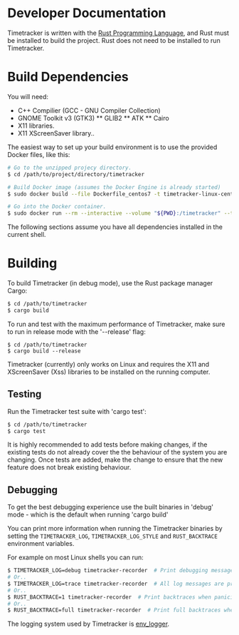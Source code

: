# Developer Documentation

Timetracker is written with the [Rust Programming
Language](www.rust-lang.org), and Rust must be installed to build the
project. Rust does not need to be installed to run Timetracker.

# Build Dependencies

You will need:

* C++ Compilier (GCC - GNU Compiler Collection)
* GNOME Toolkit v3 (GTK3)
** GLIB2
** ATK
** Cairo
* X11 libraries.
* X11 XScreenSaver library..

The easiest way to set up your build environment is to use the
provided Docker files, like this:
```bash
# Go to the unzipped projecy directory.
$ cd /path/to/project/directory/timetracker

# Build Docker image (assumes the Docker Engine is already started)
$ sudo docker build --file Dockerfile_centos7 -t timetracker-linux-centos7-build .

# Go into the Docker container.
$ sudo docker run --rm --interactive --volume "${PWD}:/timetracker" --tty timetracker-linux-centos7-build
```

The following sections assume you have all dependencies installed in
the current shell.

# Building

To build Timetracker (in debug mode), use the Rust package manager
Cargo:
```bash
$ cd /path/to/timetracker
$ cargo build
```

To run and test with the maximum performance of Timetracker, make sure
to run in release mode with the '--release' flag:
```
$ cd /path/to/timetracker
$ cargo build --release
```

Timetracker (currently) only works on Linux and requires the X11 and
XScreenSaver (Xss) libraries to be installed on the running computer.

## Testing

Run the Timetracker test suite with 'cargo test':
```bash
$ cd /path/to/timetracker
$ cargo test
```

It is highly recommended to add tests before making changes, if the
existing tests do not already cover the the behaviour of the system
you are changing. Once tests are added, make the change to ensure that
the new feature does not break existing behaviour.

## Debugging

To get the best debugging experience use the built binaries in 'debug'
mode - which is the default when running 'cargo build'

You can print more information when running the Timetracker binaries
by setting the `TIMETRACKER_LOG`, `TIMETRACKER_LOG_STYLE` and
`RUST_BACKTRACE` environment variables.

For example on most Linux shells you can run:
```bash
$ TIMETRACKER_LOG=debug timetracker-recorder  # Print debugging messages.
# Or..
$ TIMETRACKER_LOG=trace timetracker-recorder  # All log messages are printed.
# Or..
$ RUST_BACKTRACE=1 timetracker-recorder  # Print backtraces when panicing.
# Or..
$ RUST_BACKTRACE=full timetracker-recorder  # Print full backtraces when panicing.
```

The logging system used by Timetracker is
[env_logger](https://docs.rs/env_logger/latest/env_logger/).
